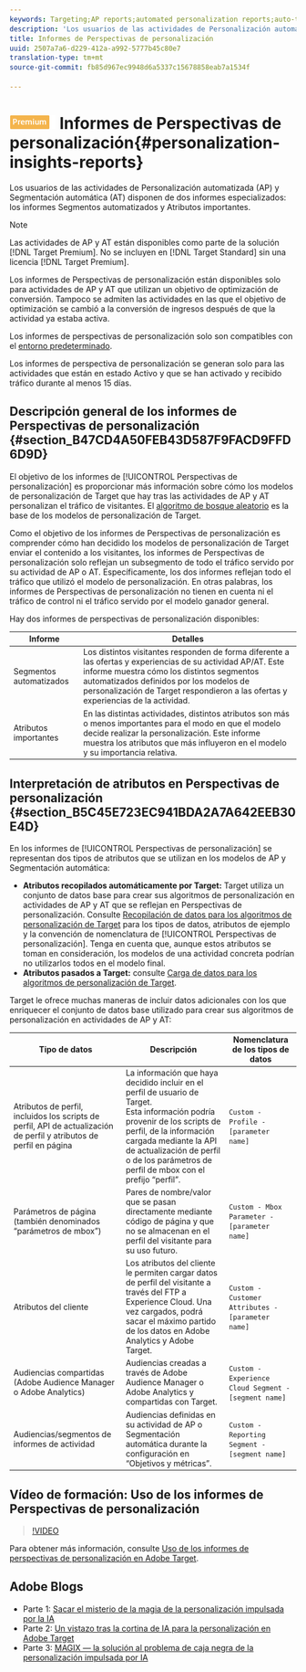 ```yaml
---
keywords: Targeting;AP reports;automated personalization reports;auto-target;auto target;auto target report;auto-target report;personalization;insights;automated segments;faq;frequently asked questions;important attributes
description: 'Los usuarios de las actividades de Personalización automatizada (AP) y Segmentación automática (AT) disponen de dos informes especializados: los informes Segmentación automática y Atributos importantes.'
title: Informes de Perspectivas de personalización
uuid: 2507a7a6-d229-412a-a992-5777b45c80e7
translation-type: tm+mt
source-git-commit: fb85d967ec9948d6a5337c15678858eab7a1534f

---
```



# ![PREMIUM](/help/assets/premium.png) Informes de Perspectivas de personalización{#personalization-insights-reports}

Los usuarios de las actividades de Personalización automatizada (AP) y Segmentación automática (AT) disponen de dos informes especializados: los informes Segmentos automatizados y Atributos importantes.

>[!NOTE]
>
>Las actividades de AP y AT están disponibles como parte de la solución [!DNL Target Premium]. No se incluyen en [!DNL Target Standard] sin una licencia [!DNL Target Premium].
>
>Los informes de Perspectivas de personalización están disponibles solo para actividades de AP y AT que utilizan un objetivo de optimización de conversión. Tampoco se admiten las actividades en las que el objetivo de optimización se cambió a la conversión de ingresos después de que la actividad ya estaba activa.
>
>Los informes de perspectivas de personalización solo son compatibles con el [entorno predeterminado](../../administrating-target/hosts.md).
>
>Los informes de perspectiva de personalización se generan solo para las actividades que están en estado Activo y que se han activado y recibido tráfico durante al menos 15 días.

## Descripción general de los informes de Perspectivas de personalización {#section_B47CD4A50FEB43D587F9FACD9FFD6D9D}

El objetivo de los informes de [!UICONTROL Perspectivas de personalización] es proporcionar más información sobre cómo los modelos de personalización de Target que hay tras las actividades de AP y AT personalizan el tráfico de visitantes. El [algoritmo de bosque aleatorio](/help/c-activities/t-automated-personalization/algo-random-forest.md) es la base de los modelos de personalización de Target.

Como el objetivo de los informes de Perspectivas de personalización es comprender cómo han decidido los modelos de personalización de Target enviar el contenido a los visitantes, los informes de Perspectivas de personalización solo reflejan un subsegmento de todo el tráfico servido por su actividad de AP o AT. Específicamente, los dos informes reflejan todo el tráfico que utilizó el modelo de personalización. En otras palabras, los informes de Perspectivas de personalización no tienen en cuenta ni el tráfico de control ni el tráfico servido por el modelo ganador general.

Hay dos informes de perspectivas de personalización disponibles:

| Informe | Detalles |
|--- |--- |
| Segmentos automatizados | Los distintos visitantes responden de forma diferente a las ofertas y experiencias de su actividad AP/AT. Este informe muestra cómo los distintos segmentos automatizados definidos por los modelos de personalización de Target respondieron a las ofertas y experiencias de la actividad. |
| Atributos importantes | En las distintas actividades, distintos atributos son más o menos importantes para el modo en que el modelo decide realizar la personalización. Este informe muestra los atributos que más influyeron en el modelo y su importancia relativa. |

## Interpretación de atributos en Perspectivas de personalización {#section_B5C45E723EC941BDA2A7A642EEB30E4D}

En los informes de [!UICONTROL Perspectivas de personalización] se representan dos tipos de atributos que se utilizan en los modelos de AP y Segmentación automática:

* **Atributos recopilados automáticamente por Target:** Target utiliza un conjunto de datos base para crear sus algoritmos de personalización en actividades de AP y AT que se reflejan en Perspectivas de personalización. Consulte [Recopilación de datos para los algoritmos de personalización de Target](../../c-activities/t-automated-personalization/ap-data.md#reference_255BD3DE7AD04DC9B766E0BC78961058) para los tipos de datos, atributos de ejemplo y la convención de nomenclatura de [!UICONTROL Perspectivas de personalización]. Tenga en cuenta que, aunque estos atributos se toman en consideración, los modelos de una actividad concreta podrían no utilizarlos todos en el modelo final.
* **Atributos pasados a Target:** consulte   [Carga de datos para los algoritmos de personalización de Target](../../c-activities/t-automated-personalization/uploading-data-for-the-target-personalization-algorithms.md#concept_85EA505B37E54514A1C8AB91553FEED6).

Target le ofrece muchas maneras de incluir datos adicionales con los que enriquecer el conjunto de datos base utilizado para crear sus algoritmos de personalización en actividades de AP y AT:

| Tipo de datos | Descripción | Nomenclatura de los tipos de datos |
|--- |--- |--- |
| Atributos de perfil, incluidos los scripts de perfil, API de actualización de perfil y atributos de perfil en página | La información que haya decidido incluir en el perfil de usuario de Target.<br>Esta información podría provenir de los scripts de perfil, de la información cargada mediante la API de actualización de perfil o de los parámetros de perfil de mbox con el prefijo “perfil”. | `Custom - Profile - [parameter name]` |
| Parámetros de página (también denominados “parámetros de mbox”) | Pares de nombre/valor que se pasan directamente mediante código de página y que no se almacenan en el perfil del visitante para su uso futuro. | `Custom - Mbox Parameter - [parameter name]` |
| Atributos del cliente | Los atributos del cliente le permiten cargar datos de perfil del visitante a través del FTP a Experience Cloud. Una vez cargados, podrá sacar el máximo partido de los datos en Adobe Analytics y Adobe Target. | `Custom - Customer Attributes - [parameter name]` |
| Audiencias compartidas (Adobe Audience Manager o Adobe Analytics) | Audiencias creadas a través de Adobe Audience Manager o Adobe Analytics y compartidas con Target. | `Custom - Experience Cloud Segment - [segment name]` |
| Audiencias/segmentos de informes de actividad | Audiencias definidas en su actividad de AP o Segmentación automática durante la configuración en “Objetivos y métricas”. | `Custom - Reporting Segment - [segment name]` |

## Vídeo de formación: Uso de los informes de Perspectivas de personalización

>[!VIDEO](https://video.tv.adobe.com/v/25601/)

Para obtener más información, consulte [Uso de los informes de perspectivas de personalización en Adobe Target](https://helpx.adobe.com/target/kt/using/personalization-insights-report-feature-video-use.html).

## Adobe Blogs

* Parte 1: [Sacar el misterio de la magia de la personalización impulsada por la IA](https://theblog.adobe.com/taking-mystery-magic-ai-driven-personalization-part-1/)
* Parte 2: [Un vistazo tras la cortina de IA para la personalización en Adobe Target](https://theblog.adobe.com/a-peek-behind-the-curtain-of-ai-for-personalization-in-adobe-target/)
* Parte 3: [MAGIX — la solución al problema de caja negra de la personalización impulsada por IA](https://theblog.adobe.com/magix-the-solution-to-the-black-box-issue-of-ai-driven-personalization/)
